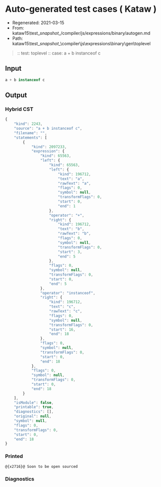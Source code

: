 # Auto-generated test cases ( Kataw )
- Regenerated: 2021-03-15
- From: kataw15\test\__snapshot__/compiler/js/expressions/binary/autogen.md
- Path: kataw15\test\__snapshot__\compiler\js\expressions\binary\gen\toplevel
> :: test: toplevel
> :: case: a + b instanceof c
## Input

`````js
a + b instanceof c
`````

## Output

### Hybrid CST

```javascript
{
    "kind": 2243,
    "source": "a + b instanceof c",
    "filename": "",
    "statements": [
        {
            "kind": 2097233,
            "expression": {
                "kind": 65563,
                "left": {
                    "kind": 65563,
                    "left": {
                        "kind": 196712,
                        "text": "a",
                        "rawText": "a",
                        "flags": 0,
                        "symbol": null,
                        "transformFlags": 0,
                        "start": 0,
                        "end": 1
                    },
                    "operator": "+",
                    "right": {
                        "kind": 196712,
                        "text": "b",
                        "rawText": "b",
                        "flags": 0,
                        "symbol": null,
                        "transformFlags": 0,
                        "start": 3,
                        "end": 5
                    },
                    "flags": 0,
                    "symbol": null,
                    "transformFlags": 0,
                    "start": 0,
                    "end": 5
                },
                "operator": "instanceof",
                "right": {
                    "kind": 196712,
                    "text": "c",
                    "rawText": "c",
                    "flags": 0,
                    "symbol": null,
                    "transformFlags": 0,
                    "start": 16,
                    "end": 18
                },
                "flags": 0,
                "symbol": null,
                "transformFlags": 0,
                "start": 0,
                "end": 18
            },
            "flags": 0,
            "symbol": null,
            "transformFlags": 0,
            "start": 0,
            "end": 18
        }
    ],
    "isModule": false,
    "printable": true,
    "diagnostics": [],
    "original": null,
    "symbol": null,
    "flags": 0,
    "transformFlags": 0,
    "start": 0,
    "end": 18
}
```

### Printed

```javascript
@{x2716}@ Soon to be open sourced
```

### Diagnostics

```javascript

```

